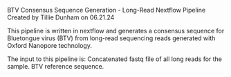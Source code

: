 BTV Consensus Sequence Generation - Long-Read Nextflow Pipeline 
Created by Tillie Dunham on 06.21.24

This pipeline is written in nextflow and generates a consensus sequence for Bluetongue virus (BTV) from long-read sequencing reads generated with Oxford Nanopore technology. 

The input to this pipeline is: 
  Concatenated fastq file of all long reads for the sample.
  BTV reference sequence.
